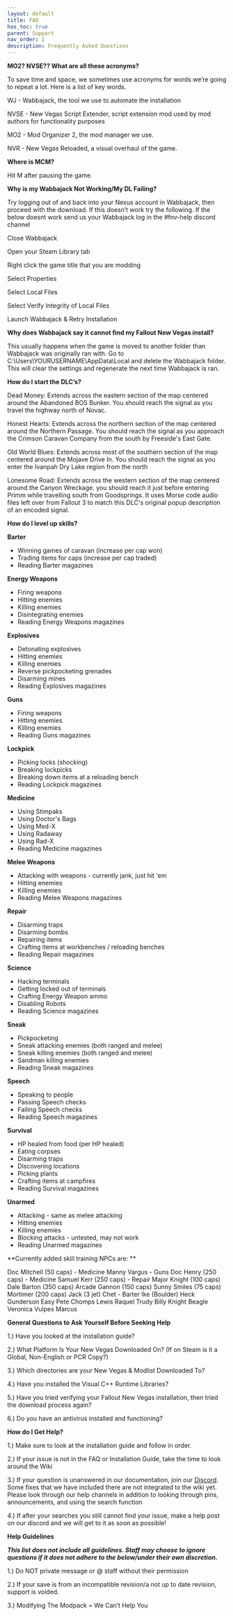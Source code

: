 ```yaml
---
layout: default
title: FAQ
has_toc: true
parent: Support
nav_order: 1
description: Frequently Asked Questions
---
```


**MO2? NVSE?? What are all these acronyms?**

To save time and space, we sometimes use acronyms for words we’re going to repeat a lot. Here is a list of key words.

WJ - Wabbajack, the tool we use to automate the installation

NVSE - New Vegas Script Extender, script extension mod used by mod authors for functionality purposes

MO2 - Mod Organizer 2, the mod manager we use.

NVR - New Vegas Reloaded, a visual overhaul of the game.


**Where is MCM?**

Hit M after pausing the game.

**Why is my Wabbajack Not Working/My DL Failing?**

Try logging out of and back into your Nexus account in Wabbajack, then proceed with the download. If this doesn’t work try the following. If the below doesnt work send us your Wabbajack log in the #fnv-help discord channel

Close Wabbajack

Open your Steam Library tab

Right click the game title that you are modding

Select Properties

Select Local Files

Select Verify Integrity of Local Files

Launch Wabbajack & Retry Installation

**Why does Wabbajack say it cannot find my Fallout New Vegas install?**

This usually happens when the game is moved to another folder than Wabbajack was originally ran with. Go to C:\Users\YOURUSERNAME\AppData\Local and delete the Wabbajack folder. This will clear the settings and regenerate the next time Wabbajack is ran.

**How do I start the DLC’s?**

Dead Money: Extends across the eastern section of the map centered around the Abandoned BOS Bunker. You should reach the signal as you travel the highway north of Novac.

Honest Hearts: Extends across the northern section of the map centered around the Northern Passage. You should reach the signal as you approach the Crimson Caravan Company from the south by Freeside's East Gate.

Old World Blues: Extends across most of the southern section of the map centered around the Mojave Drive In. You should reach the signal as you enter the Ivanpah Dry Lake region from the north

Lonesome Road: Extends across the western section of the map centered around the Canyon Wreckage. you should reach it just before entering Primm while travelling south from Goodsprings. It uses Morse code audio files left over from Fallout 3 to match this DLC's original popup description of an encoded signal.

**How do I level up skills?**

**Barter**

*  Winning games of caravan (increase per cap won) 
*  Trading items for caps (increase per cap traded)
*  Reading Barter magazines 

**Energy Weapons**

*  Firing weapons
*  Hitting enemies
*  Killing enemies
*  Disintegrating enemies
*  Reading Energy Weapons magazines 

**Explosives**

*  Detonating explosives
*  Hitting enemies
*  Killing enemies
*  Reverse pickpocketing grenades
*  Disarming mines
*  Reading Explosives magazines 

**Guns**

*  Firing weapons
*  Hitting enemies
*  Killing enemies
*  Reading Guns magazines 

**Lockpick**

*  Picking locks (shocking)
*  Breaking lockpicks
*  Breaking down items at a reloading bench 
*  Reading Lockpick magazines

**Medicine**

*  Using Stimpaks
*  Using Doctor's Bags
*  Using Med-X 
*  Using Radaway
*  Using Rad-X
*  Reading Medicine magazines 

**Melee Weapons**

*  Attacking with weapons - currently jank, just hit 'em
*  Hitting enemies
*  Killing enemies
*  Reading Melee Weapons magazines 

**Repair**

*  Disarming traps
*  Disarming bombs
*  Repairing items
*  Crafting items at workbenches / reloading benches 
*  Reading Repair magazines 

**Science**

*  Hacking terminals
*  Getting locked out of terminals
*  Crafting Energy Weapon ammo 
*  Disabling Robots
*  Reading Science magazines

**Sneak**

*  Pickpocketing
*  Sneak attacking enemies (both ranged and melee)
*  Sneak killing enemies (both ranged and melee)
*  Sandman killing enemies
*  Reading Sneak magazines 

**Speech**

*  Speaking to people 
*  Passing Speech checks
*  Failing Speech checks
*  Reading Speech magazines

**Survival**

*  HP healed from food (per HP healed)
*  Eating corpses
*  Disarming traps
*  Discovering locations
*  Picking plants
*  Crafting items at campfires 
*  Reading Survival magazines 

**Unarmed**

*  Attacking - same as melee attacking
*  Hitting enemies
*  Killing enemies
*  Blocking attacks - untested, may not work
*  Reading Unarmed magazines

 **Currently added skill training NPCs are: **
 
Doc Mitchell (50 caps) - Medicine
Manny Vargus - Guns
Doc Henry (250 caps) - Medicine
Samuel Kerr (250 caps) - Repair
Major Knight (100 caps)
Dale Barton (350 caps)
Arcade Gannon (150 caps)
Sunny Smiles (75 caps)
Mortimer (200 caps)
Jack (3 jet)
Chet - Barter
Ike (Boulder)
Heck Gunderson
Easy Pete
Chomps Lewis
Raquel
Trudy
Billy Knight
Beagle
Veronica
Vulpes
Marcus

**General Questions to Ask Yourself Before Seeking Help**

1.) Have you looked at the installation guide?

2.) What Platform Is Your New Vegas Downloaded On? (If on Steam is it a Global, Non-English or PCR Copy?)

3.) Which directories are your New Vegas & Modlist Downloaded To?

4.) Have you installed the Visual C++ Runtime Libraries?

5.) Have you tried verifying your Fallout New Vegas installation, then tried the download process again?

6.) Do you have an antivirus installed and functioning?

**How do I Get Help?**

1.) Make sure to look at the installation guide and follow in order.

2.) If your issue is not in the FAQ or Installation Guide, take the time to look around the Wiki 

3.) If your question is unanswered in our documentation, join our [Discord](https://discord.gg/43EhRjU). Some fixes that we have included there are not 
integrated to the wiki yet. Please look through our help channels in addition to looking through pins, announcements, and using the search function

4.) If after your searches you still cannot find your issue, make a help post on our discord and we will get to it as soon as possible!

**Help Guidelines**

_**This list does not include all guidelines. Staff may choose to ignore questions if it does not adhere to the below/under their own discretion.**_

1.) Do NOT private message or @ staff without their permission

2.) If your save is from an incompatible revision/a not up to date revision, support is voided.

3.) Modifying The Modpack = We Can’t Help You
